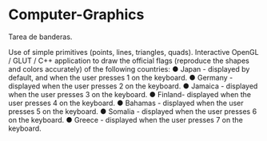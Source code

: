 # Computer-Graphics
Tarea de banderas.

Use of simple primitives (points, lines, triangles, quads). Interactive OpenGL / GLUT / C++ application to draw the official flags (reproduce the shapes and colors accurately) of the following countries:
● Japan​ - displayed by default, and when the user presses 1 on the keyboard.
● Germany​ - displayed when the user presses 2 on the keyboard.
● Jamaica​ - displayed when the user presses 3 on the keyboard.
● Finland​ - displayed when the user presses 4 on the keyboard.
● Bahamas​ - displayed when the user presses 5 on the keyboard.
● Somalia​ - displayed when the user presses 6 on the keyboard.
● Greece​ - displayed when the user presses 7 on the keyboard.
